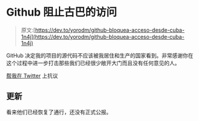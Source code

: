 # Github 阻止古巴的访问

> 原文:[https://dev.to/yorodm/github-bloquea-acceso-desde-cuba-1n4j](https://dev.to/yorodm/github-bloquea-acceso-desde-cuba-1n4j)

GitHub 决定我的项目的源代码不应该被我居住和生产的国家看到。非常感谢你在这个过程中进一步打击那些我们已经很少敞开大门而且没有任何意见的人。

[帮我在 Twitter](https://twitter.com/yorodm/status/1135569500437405696) 上抗议

## [](#update)更新

看来他们已经恢复了通行，还没有正式公报。